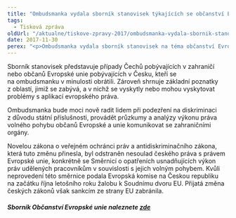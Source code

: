 ```yaml
---
title: "Ombudsmanka vydala sborník stanovisek týkajících se občanství Evropské unie"
tags:
  - Tisková zpráva
oldUrl: "/aktualne/tiskove-zpravy-2017/ombudsmanka-vydala-sbornik-stanovisek-tykajicich-se-obcanstvi-evropske-unie"
date: 2017-11-30
perex: "<p>Ombudsmanka vydala sborník stanovisek na téma občanství Evropské unie. Sborník je prezentací činnosti veřejného ochránce práv s přesahem do evropského práva napříč všemi agendami, kterými se zabývá. Pomáhat občanům Evropské unie, kteří využili práva na volný pohyb po Evropské unii, může ombudsmanka v řadě otázek už nyní. Od 1. ledna 2018 se tyto možnosti rozšíří díky novele antidiskriminačního zákona. Ombudsmanka získá navíc možnost věnovat se systematicky problémům, kterým tito lidé čelí. Podobně pomáhají úřady v jednotlivých zemích Evropské unie českým pracovníkům, kteří čelí diskriminaci na pracovním trhu. </p>"
---
```


<!-- imported from the old website -->

<p>Sborník stanovisek představuje případy Čechů pobývajících v zahraničí nebo občanů Evropské unie pobývajících v Česku, kteří se na ombudsmanku v minulosti obrátili. Zároveň shrnuje základní poznatky z oblastí, jimiž se zabývá, a v nichž se vyskytly nebo mohou vyskytovat problémy s aplikací evropského práva.</p> <p>Ombudsmanka bude moci nově radit lidem při podezření na diskriminaci z důvodu státní příslušnosti, provádět průzkumy a analýzy výkonu práva volného pohybu občanů Evropské a unie komunikovat se zahraničními orgány.</p> <p>Novelou zákona o veřejném ochránci práv a antidiskriminačního zákona, která tuto změnu přinesla, byl odstraněn nesoulad českého práva s právem Evropské unie, konkrétně se Směrnicí o opatřeních usnadňujících výkon práv udělených pracovníkům v souvislosti s jejich volným pohybem. Kvůli neprovedení této směrnice podala Evropská komise na Českou republiku na začátku října letošního roku žalobu k Soudnímu dvoru EU. Přijatá změna českých zákonů však sankcím ze strany EU zabránila.</p><h5>Sborník Občanství Evropské unie naleznete <a href="/uploads-import/Publikace/sborniky_stanoviska/Sbornik_Obcanstvi_EU.pdf" target="_blank">zde</a></h5>
